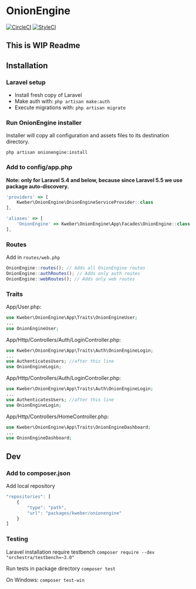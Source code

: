 # OnionEngine

[![CircleCI](https://circleci.com/gh/kWeb24/OnionEngine.svg?style=svg)](https://circleci.com/gh/kWeb24/OnionEngine)
[![StyleCI](https://github.styleci.io/repos/169605643/shield?branch=develop)](https://github.styleci.io/repos/169605643)

## This is WIP Readme

## Installation

### Laravel setup
* Install fresh copy of Laravel
* Make auth with: `php artisan make:auth`
* Execute migrations with: `php artisan migrate`

### Run OnionEngine installer

Installer will copy all configuration and assets files to its destination directory.

`php artisan onionengine:install`

### Add to config/app.php

**Note: only for Laravel 5.4 and below, because since Laravel 5.5 we use package auto-discovery.**

```javascript
'providers' => [
    Kweber\OnionEngine\OnionEngineServiceProvider::class
],

'aliases' => [
    'OnionEngine' => Kweber\OnionEngine\App\Facades\OnionEngine::class
],
```

### Routes
Add in `routes/web.php`

```javascript
OnionEngine::routes(); // Adds all OnionEngine routes
OnionEngine::authRoutes(); // Adds only auth routes
OnionEngine::webRoutes(); // Adds only web routes
```

### Traits

App/User.php:

```php
use Kweber\OnionEngine\App\Traits\OnionEngineUser;
...
use OnionEngineUser;
```

App/Http/Controllers/Auth/LoginController.php:

```php
use Kweber\OnionEngine\App\Traits\Auth\OnionEngineLogin;
...
use AuthenticatesUsers; //after this line
use OnionEngineLogin;
```

App/Http/Controllers/Auth/LoginController.php:

```php
use Kweber\OnionEngine\App\Traits\Auth\OnionEngineLogin;
...
use AuthenticatesUsers; //after this line
use OnionEngineLogin;
```

App/Http/Controllers/HomeController.php:

```php
use Kweber\OnionEngine\App\Traits\OnionEngineDashboard;
...
use OnionEngineDashboard;
```

## Dev

### Add to composer.json

Add local repository
```javascript
"repositories": [
    {
        "type": "path",
        "url": "packages/kweber/onionengine"
    }
]
```

### Testing
Laravel installation require testbench
`composer require --dev "orchestra/testbench=~3.0"`

Run tests in package directory
`composer test`

On Windows:
`composer test-win`
